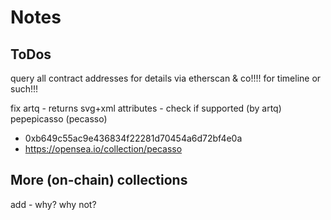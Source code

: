 # Notes

## ToDos

query all contract addresses
for details  via etherscan & co!!!!
for timeline or such!!!



fix artq - returns svg+xml attributes - check if supported (by artq)
pepepicasso (pecasso)
- 0xb649c55ac9e436834f22281d70454a6d72bf4e0a
- https://opensea.io/collection/pecasso



## More (on-chain) collections

add - why? why not?


